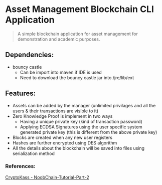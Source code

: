 # Asset Management Blockchain CLI Application

> A simple blockchain application for asset management for demonstration and academic purposes.

## Dependencies:

- bouncy castle
    - Can be import into maven if IDE is used
    - Need to download the bouncy castle jar into <java installation folder>/jre/lib/ext

## Features:

- Assets can be added by the manager (unlimited privilages and all the users & their transactions are visible to it)
- Zero Knowledge Proof is implement in two ways
    - Having a unique private key (kind of transaction password)
    - Applying ECDSA Signatures using the user specific system generated private key (this is different from the above private key)
- Blocks are created when any new user registers
- Hashes are further encrypted using DES algorithm
- All the details about the blockchain will be saved into files using serialization method


### References:
[CryptoKass - NoobChain-Tutorial-Part-2]

[CryptoKass - NoobChain-Tutorial-Part-2]:  <https://github.com/CryptoKass/NoobChain-Tutorial-Part-2>